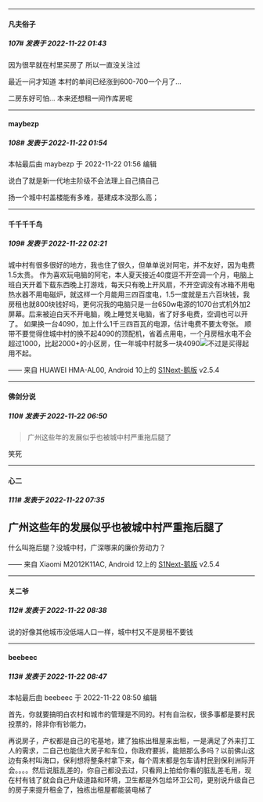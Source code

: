 

*****

####  凡夫俗子  
##### 107#       发表于 2022-11-22 01:43

因为很早就在村里买房了 所以一直没关注过

最近一问才知道 本村的单间已经涨到600-700一个月了...

二房东好可怕... 本来还想租一间作库房呢



*****

####  maybezp  
##### 108#       发表于 2022-11-22 01:54

 本帖最后由 maybezp 于 2022-11-22 01:56 编辑 

说白了就是新一代地主阶级不会法理上自己搞自己

扬一个城中村盖楼能有多难，基建成本没那么高；

*****

####  千千千千鸟  
##### 109#       发表于 2022-11-22 02:21

城中村有很多很好的地方，我也住了很久，但单单说对阿宅，并不友好，因为电费1.5太贵。
作为喜欢玩电脑的阿宅，本人夏天接近40度逗不开空调一个月，电脑上班白天开着下载东西晚上打游戏，每天只有晚上开风扇，不开空调没有冰箱不用电热水器不用电磁炉，就这样一个月能用三四百度电，1.5一度就是五六百块钱，我房租也就800块钱好吗，更何况我的电脑只是一台650w电源的1070台式机外加2屏幕。后来被迫白天不开电脑，晚上睡觉关电脑，省了好多电费，空调也可以开了。
如果换一台4090，加上什么1千三四百瓦的电源，估计电费不要太夸张。
顺带不要觉得住城中村的换不起4090的顶配机，省着点用电，一个月房租水电不会超过1000，比起2000+的小区房，住一年城中村就多一块4090<img src="https://static.saraba1st.com/image/smiley/face2017/031.png" referrerpolicy="no-referrer">不过是买得起用不起。

—— 来自 HUAWEI HMA-AL00, Android 10上的 [S1Next-鹅版](https://github.com/ykrank/S1-Next/releases) v2.5.4



*****

####  佛剑分说  
##### 110#       发表于 2022-11-22 06:50

<blockquote>广州这些年的发展似乎也被城中村严重拖后腿了</blockquote>

笑死



*****

####  心二  
##### 111#       发表于 2022-11-22 07:35

广州这些年的发展似乎也被城中村严重拖后腿了
------
什么叫拖后腿？没城中村，广深哪来的廉价劳动力？

—— 来自 Xiaomi M2012K11AC, Android 12上的 [S1Next-鹅版](https://github.com/ykrank/S1-Next/releases) v2.5.4



*****

####  关二爷  
##### 112#       发表于 2022-11-22 08:38

说的好像其他城市没低端人口一样，城中村又不是房租不要钱



*****

####  beebeec  
##### 113#       发表于 2022-11-22 08:47

 本帖最后由 beebeec 于 2022-11-22 08:50 编辑 

首先，你就要搞明白农村和城市的管理是不同的。村有自治权，很多事都是要村民投票的，除非你有钞能力。

再说房子，产权都是自己的宅基地，建了独栋出租屋来出租，一是满足了外来打工人的需求，二自己也能住大房子和车位，你政府要拆，能赔那么多吗？以前佛山这边有条村叫海口，保利想将整条村拿下来，每个周末都是包车请村民到保利洲际开会。。。。然后说脏乱差的，你自己都没去过，只看网上拍给你看的脏乱差毛用，现在村有钱了就会自己升级道路和环境，卫生都是外包给环卫公司，更别说升级自己的房子来提升租金了，独栋出租屋都能装电梯了

